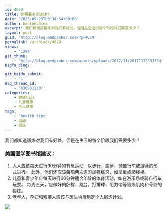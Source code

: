 ```yaml
---
id: 4679
title: 你需要多少运动？
date: '2023-09-23T03:34:54+00:00'
author: bensonchina
excerpt: 我们都知道锻炼对我们有好处，但是在生活的每个阶段我们需要多少？
layout: post
guid: 'http://blog.medprober.com/?p=4679'
permalink: /archives/4679
views:
    - '1294'
git_thumb:
    - 'http://blog.medprober.com/assets/uploads/2017/11/2017112515331416.jpg'
bigfa_ding:
    - '1'
git_baidu_submit:
    - '1'
dsq_thread_id:
    - '6369311307'
categories:
    - 健康tips
    - 儿童健康
    - 老人健康
tags:
    - 'health tips'
    - 运动
    - 锻炼
---
```


我们都知道锻炼对我们有好处，但是在生活的每个阶段我们需要多少？

### 美国医学图书馆建议：

1. 大人应该每天进行30分钟的有氧运动 – 以步行，跑步，骑自行车或游泳的形式进行。 此外，他们还应该每周两次练习加强练习，如举重或爬楼梯。
2. 儿童和青少年应每天进行60分钟适合年龄的体育活动，如在游乐场或骑自行车玩耍。 每周三天，应做好俯卧撑，跳台，打排球，阻力带等锻炼肌肉和骨骼的锻炼。
3. 老年人，孕妇和残疾人应该与医生协商制定个人锻炼计划。

![](http://blog.medprober.com/assets/uploads/2017/11/2017112515331416.jpg)